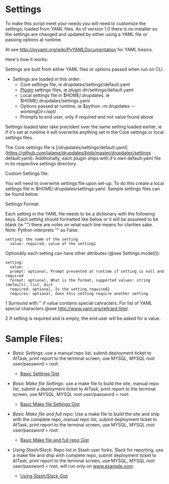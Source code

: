 Settings
===========

To make this script meet your needs you will need to customize the settings,
loaded from YAML files.  As of version 1.0 there is no installer so the settings
are changed and updated by either using a YAML file or passing options at
runtime.

At see http://pyyaml.org/wiki/PyYAMLDocumentation for YAML basics.

Here's how it works:

Settings are built from either YAML files or options passed when run on CLI.

-  Settings are loaded in this order:
    -  Core settings file, ie drupdates/settings/default.yaml
    -  [Plugin](plugins.md) settings files, ie *plugin dir*/settings/default.yaml
    -  Local settings file in $HOME/.drupdates, ie $HOME/.drupdates/settings.yaml
    -  Options passed at runtime, ie $python -m drupdates --workingDir=/opt/
    -  Prompts to end user, only if required and not value found above

Settings loaded later take precident over the same setting loaded earlier,
ie if it's set at runtime it will overwrite anything set in the Core settings
or local settings files.

The Core settings file is [/drupdates/settings/default.yaml](https://github.com/jalama/drupdates/blob/master/drupdates/settings default.yaml). Additionally, each plugin ships with it's own default.yaml file in its respective settings directory.

Custom Settings file:

You will need to overwirte settings file upon set-up.  To do this create a local
settings file in $HOME/.drupdates/settings.yaml.  Sample settings files can be
found below.

Settings Format:

Each setting in the YAML file needs to be a dictionary with the following keys.
Each setting should formatted like below or it will be assumed to be blank
(ie "") there are notes on what each line means for clarities sake. Note: Python
interprets "" as False.

```
setting: the name of the setting
  value: required, value of the setting1
```
Optionally each setting can have other attributes (@see Settings.model()):
```
setting:
  value:
  prompt: optional, Prompt presented at runtime if setting is null and required
  format: optional, What is the format, supported values: string (default), list, dict
  required: optional, Is the setting required2
  requires: optional, does this setting require another setting
```
1 Surround with '' if value contains special cahracters.  For list of YAML
special characters @see http://www.yaml.org/refcard.html.

2 If setting is required and is empty, the end user will be asked for a value.

**Sample Files:**
=================

- *Basic Settings:* use a manual repo list, submit deployment ticket to AtTask,
print report to the terminal screen, use MYSQL, MYSQL root user/password = root:
    - [Basic Settings Gist](https://gist.github.com/jalama/c14c3e8880f7274dbb90)

- *Basic Make file Settings:* use a make file to build the site,
manual repo list, submit a deployment ticket to AtTask,
print report to the terminal screen, use MYSQL, MYSQL root user/password = root:
    - [Basic Make file Settings Gist](https://gist.github.com/jalama/28aee650f3250cf92a55)

- *Basic Make file and full repo:*  Use a make file to build the site and ship
with the complete repo, manual repo list, submit deployment ticket to AtTask,
print report to the terminal screen, use MYSQL, MYSQL root user/password = root:
    - [Basic Make file and full repo Gist](https://gist.github.com/jalama/29091db65a263ec021af)

- *Using Stash/Slack*: Repo list in Stash user forks, Slack for reporting,
use a make file and ship with complete repo, submit deployment ticket to AtTask,
print report to the terminal screen, use MYSQL, MYSQL root user/password = root,
will run only on www.example.com:
    - [Using Stash/Slack Gist](https://gist.github.com/jalama/6798bf4e1b8e28a31088)
